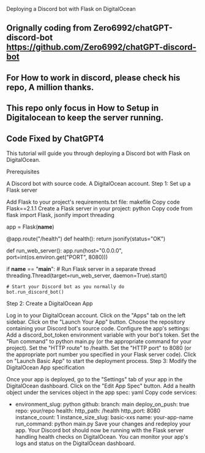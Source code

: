 Deploying a Discord bot with Flask on DigitalOcean

## Orignally coding from Zero6992/chatGPT-discord-bot https://github.com/Zero6992/chatGPT-discord-bot
## For How to work in discord, please check his repo, A million thanks. 
## This repo only focus in How to Setup in Digitalocean to keep the server running.

## Code Fixed by ChatGPT4

This tutorial will guide you through deploying a Discord bot with Flask on DigitalOcean.

Prerequisites

A Discord bot with source code.
A DigitalOcean account.
Step 1: Set up a Flask server

Add Flask to your project's requirements.txt file:
makefile
Copy code
Flask==2.1.1
Create a Flask server in your project:
python
Copy code
from flask import Flask, jsonify
import threading

app = Flask(__name__)

@app.route("/health")
def health():
    return jsonify(status="OK")

def run_web_server():
    app.run(host="0.0.0.0", port=int(os.environ.get("PORT", 8080)))

if __name__ == "__main__":
    # Run Flask server in a separate thread
    threading.Thread(target=run_web_server, daemon=True).start()

    # Start your Discord bot as you normally do
    bot.run_discord_bot()
Step 2: Create a DigitalOcean App

Log in to your DigitalOcean account.
Click on the "Apps" tab on the left sidebar.
Click on the "Launch Your App" button.
Choose the repository containing your Discord bot's source code.
Configure the app's settings:
Add a discord_bot_token environment variable with your bot's token.
Set the "Run command" to python main.py (or the appropriate command for your project).
Set the "HTTP route" to /health.
Set the "HTTP port" to 8080 (or the appropriate port number you specified in your Flask server code).
Click on "Launch Basic App" to start the deployment process.
Step 3: Modify the DigitalOcean App specification

Once your app is deployed, go to the "Settings" tab of your app in the DigitalOcean dashboard.
Click on the "Edit App Spec" button.
Add a health object under the services object in the app spec:
yaml
Copy code
services:
- environment_slug: python
  github:
    branch: main
    deploy_on_push: true
    repo: your/repo
  health:
    http_path: /health
  http_port: 8080
  instance_count: 1
  instance_size_slug: basic-xxs
  name: your-app-name
  run_command: python main.py
Save your changes and redeploy your app.
Your Discord bot should now be running with the Flask server handling health checks on DigitalOcean. You can monitor your app's logs and status on the DigitalOcean dashboard.